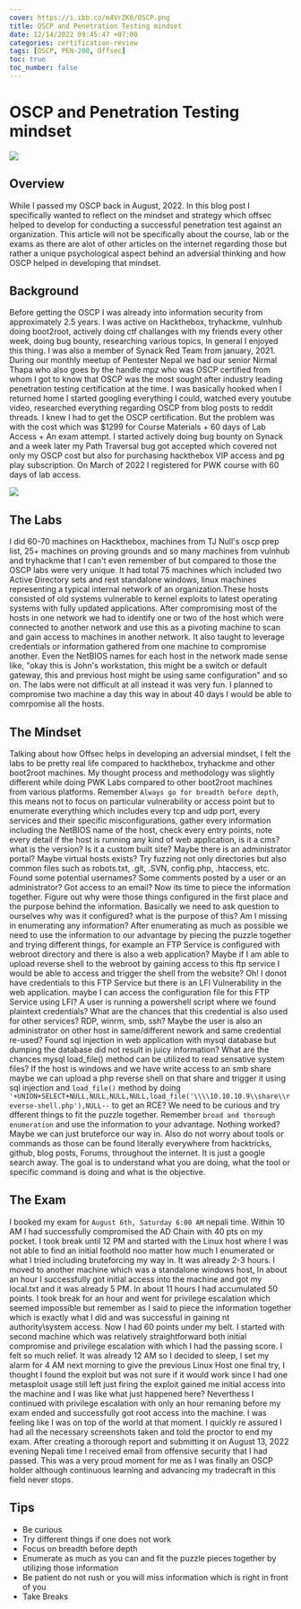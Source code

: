 ```yaml
---
cover: https://i.ibb.co/m4VrZK6/OSCP.png
title: OSCP and Penetration Testing mindset
date: 12/14/2022 09:45:47 +07:00
categories: certification-review
tags: [OSCP, PEN-200, Offsec]
toc: true
toc_number: false
---
```


# OSCP and Penetration Testing mindset

![](https://api.accredible.com/v1/frontend/credential_website_embed_image/certificate/56608366)

## Overview
While I passed my OSCP back in August, 2022. In this blog post I specifically wanted to reflect on the mindset and strategy which offsec helped to develop for conducting a successful penetration test against an organization. This article will not be specifically about the course, lab or the exams as there are alot of other articles on the internet regarding those but rather a unique psychological aspect behind an adversial thinking and how OSCP helped in developing that mindset. 

## Background
Before getting the OSCP I was already into information security from approximately 2.5 years. I was active on Hackthebox, tryhackme, vulnhub doing boot2root, actively doing ctf challanges with my friends every other week, doing bug bounty, researching various topics, In general I enjoyed this thing. I was also a member of Synack Red Team from january, 2021. During our monthly meetup of Pentester Nepal we had our senior Nirmal Thapa who also goes by the handle mpz who was OSCP certified from whom I got to know that OSCP was the most sought after industry leading penetration testing certification at the time. I was basically hooked when I returned home I started googling everything I could, watched every youtube video, researched everything regarding OSCP from blog posts to reddit threads. I knew I had to get the OSCP certification. But the problem was with the cost which was $1299 for Course Materials + 60 days of Lab Access + An exam attempt. I started actively doing bug bounty on Synack and a week later my Path Traversal bug got accepted which covered not only my OSCP cost but also for purchasing hackthebox VIP access and pg play subscription. On March of 2022 I registered for PWK course with 60 days of lab access.  

![](https://i.ibb.co/ZdqNXWJ/Screenshot-2024-06-15-111207.png)

## The Labs
I did 60-70 machines on Hackthebox, machines from TJ Null's oscp prep list, 25+ machines on proving grounds and so many machines from vulnhub and tryhackme that I can't even remember of but compared to those the OSCP labs were very unique. It had total 75 machines which included two Active Directory sets and rest standalone windows, linux machines representing a typical internal network of an organization.These hosts consisted of old systems vulnerable to kernel exploits to latest operating systems with fully updated applications. After compromising most of the hosts in one network we had to identify one or two of the host which were connected to another network and use this as a pivoting machine to scan and gain access to machines in another network. It also taught to leverage credentials or information gathered from one machine to compromise another. Even the NetBIOS names for each host in the network made sense like, "okay this is John's workstation, this might be a switch or default gateway, this and previous host might be using same configuration" and so on. The labs were not difficult at all instead it was very fun. I planned to compromise two machine a day this way in about 40 days I would be able to comrpomise all the hosts.

## The Mindset
Talking about how Offsec helps in developing an adversial mindset, I felt the labs to be pretty real life compared to hackthebox, tryhackme and other boot2root machines. My thought process and methodology was slightly different while doing PWK Labs compared to other boot2root machines from various platforms. Remember `Always go for breadth before depth`, this means not to focus on particular vulnerability or access point but to enumerate everything which includes every tcp and udp port, every services and their specific misconfigurations, gather every information including the NetBIOS name of the host, check every entry points, note every detail if the host is running any kind of web application, is it a cms? what is the version? Is it a custom built site? Maybe there is an administrator portal? Maybe virtual hosts exists? Try fuzzing not only directories but also common files such as robots.txt, .git, .SVN, config.php, .htaccess, etc. Found some potential usernames? Some comments posted by a user or an administrator? Got access to an email? Now its time to piece the information together. Figure out why were those things configured in the first place and the purpose behind the information. Basically we need to ask question to ourselves why was it configured? what is the purpose of this? Am I missing in enumerating any information? After enumerating as much as possible we need to use the information to our advantage by piecing the puzzle together and trying different things, for example an FTP Service is configured with webroot directory and there is also a web application? Maybe if I am able to upload reverse shell to the webroot by gaining access to this ftp service I would be able to access and trigger the shell from the website? Oh! I donot have credentials to this FTP Service but there is an LFI Vulnerability in the web application. maybe I can access the configuration file for this FTP Service using LFI? A user is running a powershell script where we found plaintext credentials? What are the chances that this credential is also used for other services? RDP, winrm, smb, ssh? Maybe the user is also an administrator on other host in same/different nework and same credential re-used? Found sql injection in web application with mysql database but dumping the database did not result in juicy information? What are the chances mysql load_file() method can be utilized to read sensative system files? If the host is windows and we have write access to an smb share maybe we can upload a php reverse shell on that share and trigger it using sql injection and `load_file()` method by doing `'+UNION+SELECT+NULL,NULL,NULL,NULL,load_file('\\\\10.10.10.9\\share\\reverse-shell.php'),NULL--` to get an RCE? We need to be curious and try dfferent things to fit the puzzle together. Remember `broad and thorough enumeration` and use the information to your advantage. Nothing worked? Maybe we can just bruteforce our way in. Also do not worry about tools or commands as those can be found literally everywhere from hacktricks, github, blog posts, Forums, throughout the internet. It is just a google search away. The goal is to understand what you are doing, what the tool or specific command is doing and what is the objective.

## The Exam
I booked my exam for `August 6th, Saturday 6:00 AM` nepali time. Within 10 AM I had successfully compromised the AD Chain with 40 pts on my pocket. I took break until 12 PM and started with the Linux host where I was not able to find an initial foothold noo matter how much I enumerated or what I tried including bruteforcing my way in. It was already 2-3 hours. I moved to another machine which was a standalone windows host, In about an hour I successfully got initial access into the machine and got my local.txt and it was already 5 PM. In about 11 hours I had accumulated 50 points. I took break for an hour and went for privilege escalation which seemed impossible but remember as I said to piece the information together which is exactly what I did and was successful in gaining nt authority\system access. Now I had 60 points under my belt. I started with second machine which was relatively straightforward both initial compromise and privilege escalation with which I had the passing score. I felt so much relief. It was already 12 AM so I decided to sleep, I set my alarm for 4 AM next morning to give the previous Linux Host one final try, I thought I found the exploit but was not sure if it would work since I had one metasploit usage still left just firing the exploit gained me initial access into the machine and I was like what just happened here? Neverthess I continued with privilege escalation with only an hour remaning before my exam ended and  successfully got root access into the machine. I was feeling like I was on top of the world at that moment. I quickly re assured I had all the necessary screenshots taken and told the proctor to end my exam. After creating a thorough report and submitting it on August 13, 2022 evening Nepali time I received email from offensive security that I had passed. This was a very proud moment for me as I was finally an OSCP holder although continuous learning and advancing my tradecraft in this field never stops.


## Tips
- Be curious
- Try different things if one does not work
- Focus on breadth before depth
- Enumerate as much as you can and fit the puzzle pieces together by utilizing those information
- Be patient do not rush or you will miss information which is right in front of you
- Take Breaks

